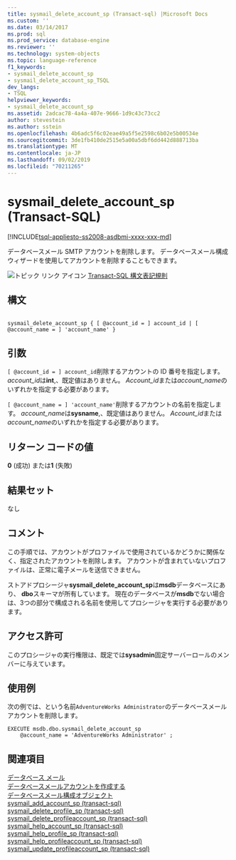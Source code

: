 ```yaml
---
title: sysmail_delete_account_sp (Transact-sql) |Microsoft Docs
ms.custom: ''
ms.date: 03/14/2017
ms.prod: sql
ms.prod_service: database-engine
ms.reviewer: ''
ms.technology: system-objects
ms.topic: language-reference
f1_keywords:
- sysmail_delete_account_sp
- sysmail_delete_account_sp_TSQL
dev_langs:
- TSQL
helpviewer_keywords:
- sysmail_delete_account_sp
ms.assetid: 2adcac78-4a4a-407e-9666-1d9c43c73cc2
author: stevestein
ms.author: sstein
ms.openlocfilehash: 4b6adc5f6c02eae49a5f5e2598c6b02e5b00534e
ms.sourcegitcommit: 3de1fb410de2515e5a00a5dbf6dd442d888713ba
ms.translationtype: MT
ms.contentlocale: ja-JP
ms.lasthandoff: 09/02/2019
ms.locfileid: "70211265"
---
```

# <a name="sysmail_delete_account_sp-transact-sql"></a>sysmail_delete_account_sp (Transact-SQL)
[!INCLUDE[tsql-appliesto-ss2008-asdbmi-xxxx-xxx-md](../../includes/tsql-appliesto-ss2008-asdbmi-xxxx-xxx-md.md)]

  データベースメール SMTP アカウントを削除します。 データベースメール構成ウィザードを使用してアカウントを削除することもできます。  
  
 ![トピック リンク アイコン](../../database-engine/configure-windows/media/topic-link.gif "トピック リンク アイコン") [Transact-SQL 構文表記規則](../../t-sql/language-elements/transact-sql-syntax-conventions-transact-sql.md)  
  
## <a name="syntax"></a>構文  
  
```  
  
sysmail_delete_account_sp { [ @account_id = ] account_id | [ @account_name = ] 'account_name' }   
```  
  
## <a name="arguments"></a>引数  
`[ @account_id = ] account_id`削除するアカウントの ID 番号を指定します。 *account_id*は**int**,、既定値はありません。 *Account_id*または*account_name*のいずれかを指定する必要があります。  
  
`[ @account_name = ] 'account_name'`削除するアカウントの名前を指定します。 *account_name*は**sysname**,、既定値はありません。 *Account_id*または*account_name*のいずれかを指定する必要があります。  
  
## <a name="return-code-values"></a>リターン コードの値  
 **0** (成功) または**1** (失敗)  
  
## <a name="result-sets"></a>結果セット  
 なし  
  
## <a name="remarks"></a>コメント  
 この手順では、アカウントがプロファイルで使用されているかどうかに関係なく、指定されたアカウントを削除します。 アカウントが含まれていないプロファイルは、正常に電子メールを送信できません。  
  
 ストアドプロシージャ**sysmail_delete_account_sp**は**msdb**データベースにあり、 **dbo**スキーマが所有しています。 現在のデータベースが**msdb**でない場合は、3つの部分で構成される名前を使用してプロシージャを実行する必要があります。  
  
## <a name="permissions"></a>アクセス許可  
 このプロシージャの実行権限は、既定では**sysadmin**固定サーバーロールのメンバーに与えています。  
  
## <a name="examples"></a>使用例  
 次の例では、という名前`AdventureWorks Administrator`のデータベースメールアカウントを削除します。  
  
```  
EXECUTE msdb.dbo.sysmail_delete_account_sp  
    @account_name = 'AdventureWorks Administrator' ;  
```  
  
## <a name="see-also"></a>関連項目  
 [データベース メール](../../relational-databases/database-mail/database-mail.md)   
 [データベースメールアカウントを作成する](../../relational-databases/database-mail/create-a-database-mail-account.md)   
 [データベースメール構成オブジェクト](../../relational-databases/database-mail/database-mail-configuration-objects.md)   
 [sysmail_add_account_sp &#40;transact-sql&#41;](../../relational-databases/system-stored-procedures/sysmail-add-account-sp-transact-sql.md)   
 [sysmail_delete_profile_sp &#40;transact-sql&#41;](../../relational-databases/system-stored-procedures/sysmail-delete-profile-sp-transact-sql.md)   
 [sysmail_delete_profileaccount_sp &#40;transact-sql&#41;](../../relational-databases/system-stored-procedures/sysmail-delete-profileaccount-sp-transact-sql.md)   
 [sysmail_help_account_sp &#40;transact-sql&#41;](../../relational-databases/system-stored-procedures/sysmail-help-account-sp-transact-sql.md)   
 [sysmail_help_profile_sp &#40;transact-sql&#41;](../../relational-databases/system-stored-procedures/sysmail-help-profile-sp-transact-sql.md)   
 [sysmail_help_profileaccount_sp &#40;transact-sql&#41;](../../relational-databases/system-stored-procedures/sysmail-help-profileaccount-sp-transact-sql.md)   
 [sysmail_update_profileaccount_sp &#40;transact-sql&#41;](../../relational-databases/system-stored-procedures/sysmail-update-profileaccount-sp-transact-sql.md)  
  
  
